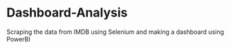 # Dashboard-Analysis
Scraping the data from IMDB using Selenium and making a dashboard using PowerBI

